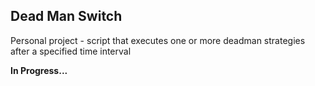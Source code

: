## Dead Man Switch

Personal project - script that executes one or more deadman strategies after a specified time interval

**In Progress...**
